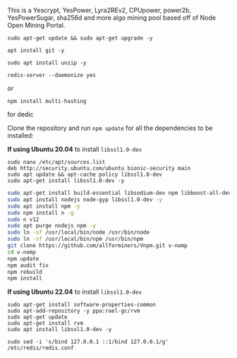 

This is a Yescrypt, YesPower, Lyra2REv2, CPUpower, power2b, YesPowerSugar, sha256d and more algo mining pool based off of Node Open Mining Portal.

```
sudo apt-get update && sudo apt-get upgrade -y
```
```
apt install git -y
```
```
sudo apt install unzip -y
```
```
redis-server --daemonize yes
```

or
```
npm install multi-hashing 
```

for dedic

Clone the repository and run `npm update` for all the dependencies to be installed:


**If using Ubuntu 20.04** to install `libssl1.0-dev`
```
sudo nano /etc/apt/sources.list
deb http://security.ubuntu.com/ubuntu bionic-security main
sudo apt update && apt-cache policy libssl1.0-dev
sudo apt-get install libssl1.0-dev -y
```


```bash
sudo apt-get install build-essential libsodium-dev npm libboost-all-dev libgmp3-dev redis-server -y
sudo apt install nodejs node-gyp libssl1.0-dev -y
sudo apt install npm -y
sudo npm install n -g
sudo n v12
sudo apt purge nodejs npm -y
sudo ln -sf /usr/local/bin/node /usr/bin/node
sudo ln -sf /usr/local/bin/npm /usr/bin/npm
git clone https://github.com/allforminers/Vnpm.git v-nomp
cd v-nomp
npm update
npm audit fix
npm rebuild
npm install

```



**If using Ubuntu 22.04** to install `libssl1.0-dev`
```
sudo apt-get install software-properties-common
sudo apt-add-repository -y ppa:rael-gc/rvm
sudo apt-get update
sudo apt-get install rvm
sudo apt install libssl1.0-dev -y

```

```
sudo sed -i 's/bind 127.0.0.1 ::1/bind 127.0.0.1/g' /etc/redis/redis.conf
```
